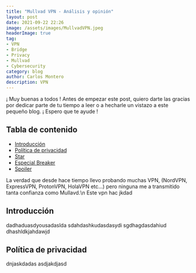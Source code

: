 ```yaml
---
title: "Mullvad VPN - Análisis y opinión"
layout: post
date: 2021-09-22 22:26
image: /assets/images/MullvadVPN.jpeg
headerImage: true
tag:
- VPN
- Bridge
- Privacy
- Mullvad
- Cybersecurity
category: blog
author: Carlos Montero
description: VPN
---
```


¡ Muy buenas a todos ! Antes de empezar este post, quiero darte las gracias por dedicar parte de tu tiempo a leer o a hecharle un vistazo a este pequeño blog. ¡ Espero que te ayude !
## Tabla de contenido 
- [Introducción](#introduccion)
- [Política de privacidad](#politica-de-privacidad)
- [Star](#star)
- [Especial Breaker](#especial-breaker)
- [Spoiler](#spoiler)

La verdad que desde hace tiempo llevo probando muchas VPN, (NordVPN, ExpressVPN, ProtonVPN, HolaVPN etc...) pero ninguna me a transmitido tanta confianza como Mullavd.\n
Este vpn hac jkdad

## Introducción
dadhaduasdyousadaslda
sdahdashkudasdasydi
sgdhagdasdahiud
dhashldkjahdawjd




## Política de privacidad
dnjaskdadas
asdjakdjasd
